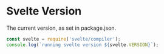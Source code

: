 # Svelte Version

The current version, as set in package.json.

```js
const svelte = require('svelte/compiler');
console.log(`running svelte version ${svelte.VERSION}`);
```
